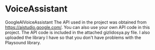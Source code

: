 # VoiceAssistant
GoogleAIVoiceAssistant
The API used in the project was obtained from https://aistudio.google.com/. You can also use your own API code in this project. 
The API code is included in the attached gizlidosya.py file.
I also uploaded the library I have so that you don't have problems with the Playsound library.
